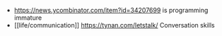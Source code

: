 - https://news.ycombinator.com/item?id=34207699 is programming immature
- [[life/communication]] https://tynan.com/letstalk/ Conversation skills